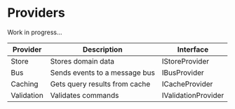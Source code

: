 # Providers

Work in progress...

| Provider | Description | Interface |
| --- | --- | --- |
| Store | Stores domain data | IStoreProvider |
| Bus | Sends events to a message bus | IBusProvider |
| Caching | Gets query results from cache | ICacheProvider |
| Validation | Validates commands | IValidationProvider |
